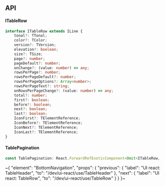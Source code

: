 

## API

#### ITableRow

```ts
interface ITableRow extends ILine {
    tonal?: TTonal;
    color?: TColor;
    version?: TVersion;
    elevation?: boolean;
    size?: TSize;
    page?: number;
    pageDefault?: number;
    onChange?: (value: number) => any;
    rowsPerPage?: number;
    rowsPerPageDefault?: number;
    rowsPerPageOptions?: Array<number>;
    rowsPerPageText?: string;
    onRowsPerPageChange?: (value: number) => any;
    total?: number;
    first?: boolean;
    before?: boolean;
    next?: boolean;
    last?: boolean;
    IconFirst?: TElementReference;
    IconBefore?: TElementReference;
    IconNext?: TElementReference;
    IconLast?: TElementReference;
}
```

#### TablePagination

```ts
const TablePagination: React.ForwardRefExoticComponent<Omit<ITableRow, "ref"> & React.RefAttributes<unknown>>;
```


~{
  "element": "BottomNavigation",
  "props": {
    "previous": {
      "label": "UI react: TableHeader",
      "to": "/dev/ui-react/use/TableHeader"
    },
    "next": {
      "label": "UI react: TableRow",
      "to": "/dev/ui-react/use/TableRow"
    }
  }
}~
